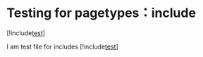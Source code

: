 
# Testing for pagetypes：include
[!include[test](../includes/FileUnderIncludesUnderPageType.md)]

 I am test file for includes
 [!include[test](../includes/FileUnderIncludesUnderPageType.md)]
